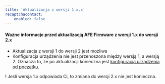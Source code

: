 ```yaml
---
title: 'Aktualizacja z wersji 1.x.x'
recaptchacontact:
    enabled: false
---
```


#### Ważne informacje przed aktualizacją AFE Firmware z wersji 1.x do wersji 2.x

* Aktualizacja z wersji 1 do wersji 2 jest możliwa
* Konfiguracja urządzenia nie jest przenoszona między wersją 1, a wersją 2. Oznacza to, że po aktualizacji konieczna jest [konfiguracja urządzenia od początku](/instalacja/instalacja-zanim-zainstalujesz-firmware/pierwsze-uruchomienie).


! Jeśli wersja 1.x odpowiada Ci, to zmiana do wersji 2.x nie jest konieczna.
